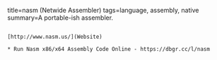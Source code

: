title=nasm (Netwide Assembler)
tags=language, assembly, native
summary=A portable-ish assembler.
~~~~~~

[http://www.nasm.us/](Website)

* Run Nasm x86/x64 Assembly Code Online - https://dbgr.cc/l/nasm
